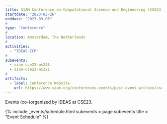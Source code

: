 ```yaml
---
title: SIAM Conference on Computational Science and Engineering (CSE23)
startdate: "2023-02-26"
enddate: "2023-03-03"
#
type: "Conference" 
#
location: Amsterdam, The Netherlands
#
activities:
  - "IDEAS-ECP"
#
subevents:
  - siam-cse23-ms246
  - siam-cse23-ms321
#
artifacts:
  - label: Conference Website
    url: https://www.siam.org/conferences-events/past-event-archive/cse23/
---
```


Events (co-)organized by IDEAS at CSE23.

{% include _events/schedule.html
   subevents = page.subevents
   title = "Event Schedule"
%}
